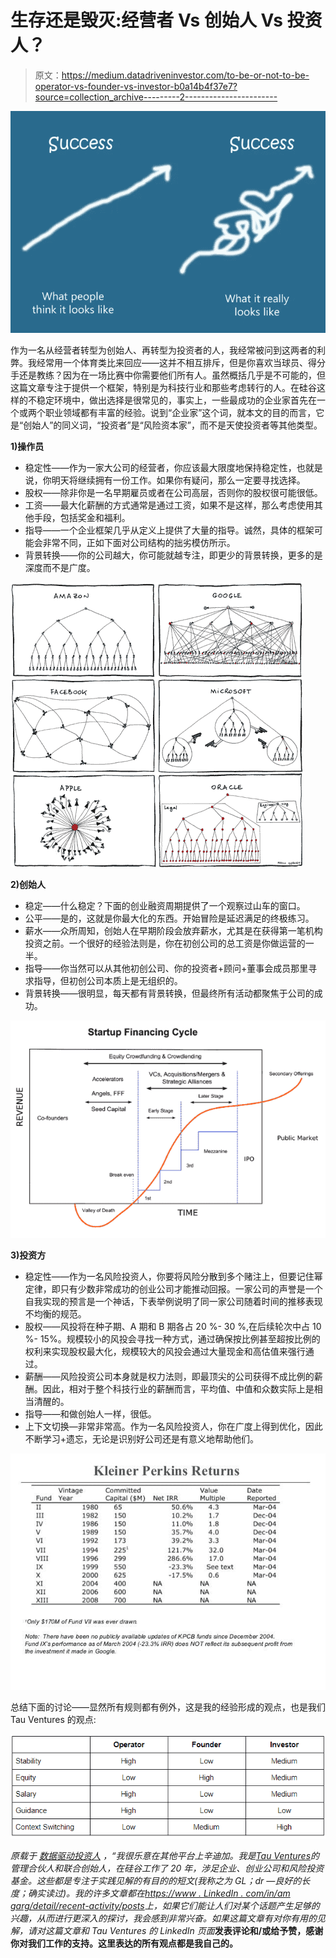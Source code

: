 # 生存还是毁灭:经营者 Vs 创始人 Vs 投资人？

> 原文：<https://medium.datadriveninvestor.com/to-be-or-not-to-be-operator-vs-founder-vs-investor-b0a14b4f37e7?source=collection_archive---------2----------------------->

![](img/39c43dd2efc931e96bbda611baf7b483.png)

作为一名从经营者转型为创始人、再转型为投资者的人，我经常被问到这两者的利弊。我经常用一个体育类比来回应——这并不相互排斥，但是你喜欢当球员、得分手还是教练？因为在一场比赛中你需要他们所有人。虽然概括几乎是不可能的，但这篇文章专注于提供一个框架，特别是为科技行业和那些考虑转行的人。在硅谷这样的不稳定环境中，做出选择是很常见的，事实上，一些最成功的企业家首先在一个或两个职业领域都有丰富的经验。说到“企业家”这个词，就本文的目的而言，它是“创始人”的同义词，“投资者”是“风险资本家”，而不是天使投资者等其他类型。

**1)操作员**

*   稳定性——作为一家大公司的经营者，你应该最大限度地保持稳定性，也就是说，你明天将继续拥有一份工作。如果你有疑问，那么一定要寻找选择。
*   股权——除非你是一名早期雇员或者在公司高层，否则你的股权很可能很低。
*   工资——最大化薪酬的方式通常是通过工资，如果不是这样，那么考虑使用其他手段，包括奖金和福利。
*   指导——一个企业框架几乎从定义上提供了大量的指导。诚然，具体的框架可能会非常不同，正如下面对公司结构的拙劣模仿所示。
*   背景转换——你的公司越大，你可能就越专注，即更少的背景转换，更多的是深度而不是广度。

![](img/0152192f4adb8a1c101f5390550ca45c.png)

**2)创始人**

*   稳定——什么稳定？下面的创业融资周期提供了一个观察过山车的窗口。
*   公平——是的，这就是你最大化的东西。开始冒险是延迟满足的终极练习。
*   薪水——众所周知，创始人在早期阶段会放弃薪水，尤其是在获得第一笔机构投资之前。一个很好的经验法则是，你在初创公司的总工资是你做运营的一半。
*   指导——你当然可以从其他初创公司、你的投资者+顾问+董事会成员那里寻求指导，但初创公司本质上是无组织的。
*   背景转换——很明显，每天都有背景转换，但最终所有活动都聚焦于公司的成功。

![](img/0728669cc4396b54431604cb3ab617e6.png)

**3)投资方**

*   稳定性——作为一名风险投资人，你要将风险分散到多个赌注上，但要记住幂定律，即只有少数非常成功的创业公司才能推动回报。一家公司的声誉是一个自我实现的预言是一个神话，下表举例说明了同一家公司随着时间的推移表现不均衡的规范。
*   股权——风投将在种子期、A 期和 B 期各占 20 %- 30 %,在后续轮次中占 10 %- 15%。规模较小的风投会寻找一种方式，通过确保按比例甚至超按比例的权利来实现股权最大化，规模较大的风投会通过大量现金和高估值来强行通过。
*   薪酬——风险投资公司本身就是权力法则，即最顶尖的公司获得不成比例的薪酬。因此，相对于整个科技行业的薪酬而言，平均值、中值和众数实际上是相当清醒的。
*   指导——和做创始人一样，很低。
*   上下文切换—非常非常高。作为一名风险投资人，你在广度上得到优化，因此不断学习+遗忘，无论是识别好公司还是有意义地帮助他们。

![](img/81a244e9746e2c42cb784504c0858ff5.png)

总结下面的讨论——显然所有规则都有例外，这是我的经验形成的观点，也是我们 Tau Ventures 的观点:

![](img/57356ce10771fcf7e8d4f661b39dfc9d.png)

*原载于* [*数据驱动投资人*](https://www.datadriveninvestor.com/2020/08/02/to-be-or-not-to-be-operator-vs-founder-vs-investor) *，“我很乐意在其他平台上辛迪加。我是*[*Tau Ventures*](https://www.linkedin.com/pulse/announcing-tau-ventures-amit-garg/)*的管理合伙人和联合创始人，在硅谷工作了 20 年，涉足企业、创业公司和风险投资基金。这些都是专注于实践见解的有目的的短文(我称之为 GL；dr —良好的长度；确实读过)。我的许多文章都在*[*https://www . LinkedIn . com/in/am garg/detail/recent-activity/posts*](https://www.linkedin.com/in/amgarg/detail/recent-activity/posts/)*上，如果它们能让人们对某个话题产生足够的兴趣，从而进行更深入的探讨，我会感到非常兴奋。如果这篇文章有对你有用的见解，请对这篇文章和 Tau Ventures 的 LinkedIn 页面*[](https://www.linkedin.com/company/tauventures)**发表评论和/或给予赞，感谢你对我们工作的支持。这里表达的所有观点都是我自己的。**
